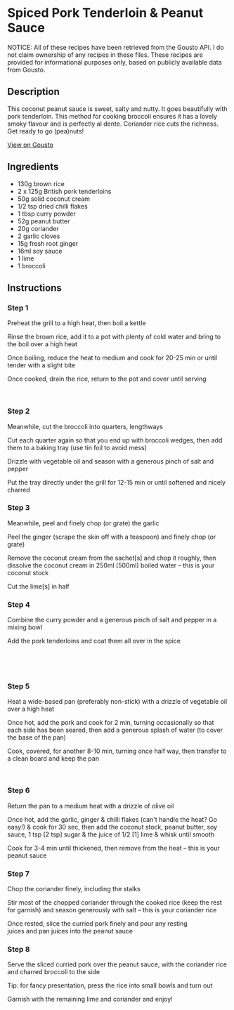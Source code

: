 # Spiced Pork Tenderloin & Peanut Sauce

NOTICE: All of these recipes have been retrieved from the Gousto API. I do not claim ownership of any recipes in these files. These recipes are provided for informational purposes only, based on publicly available data from Gousto.

## Description

This coconut peanut sauce is sweet, salty and nutty. It goes beautifully with pork tenderloin. This method for cooking broccoli ensures it has a lovely smoky flavour and is perfectly al dente. Coriander rice cuts the richness. Get ready to go (pea)nuts!

[View on Gousto](https://www.gousto.co.uk/recipes/cookbook/spiced-pork-tenderloin-peanut-sauce)

## Ingredients

- 130g brown rice 
- 2 x 125g British pork tenderloins
- 50g solid coconut cream
- 1/2 tsp dried chilli flakes
- 1 tbsp curry powder
- 52g peanut butter
- 20g coriander
- 2 garlic cloves
- 15g fresh root ginger
- 16ml soy sauce
- 1 lime 
- 1 broccoli

## Instructions


### Step 1

Preheat the grill to a high heat, then boil a kettle


Rinse the brown rice, add it to a pot with plenty of cold water and bring to the boil over a high heat


Once boiling, reduce the heat to medium and cook for 20-25 min or until tender with a slight bite


Once cooked, drain the rice, return to the pot and cover until serving


<span style="font-family: Lato; font-size: 15px; white-space: pre-wrap;">&nbsp;</span>


### Step 2

Meanwhile, cut the broccoli into quarters, lengthways


Cut each quarter again so that you end up with broccoli wedges, then add them to a baking tray (use tin foil to avoid mess)


Drizzle with vegetable oil and season with a generous pinch of salt and pepper


Put the tray directly under the grill for 12-15 min or until softened and nicely charred


### Step 3

Meanwhile, peel and finely chop (or grate) the garlic


Peel the ginger (scrape the skin off with a teaspoon) and finely chop (or grate)


Remove the coconut cream from the sachet<span class="text-danger">[s]</span> and chop it roughly, then dissolve the coconut cream in 250ml <span class="text-danger">[500ml]</span> boiled water&nbsp;&ndash; this is your coconut stock


Cut the lime<span class="text-danger">[s]</span> in half


### Step 4

Combine the curry powder and a generous pinch of salt and pepper in a mixing bowl


Add the pork tenderloins&nbsp;and coat them all over in the spice&nbsp;


&nbsp;


&nbsp;


### Step 5

Heat a wide-based pan (preferably non-stick) with a drizzle of vegetable oil over a high heat


Once hot, add the&nbsp;pork&nbsp;and cook for 2 min, turning occasionally so that each side has been seared, then add&nbsp;a generous splash of water&nbsp;(to cover the base of the pan)


Cook, covered, for another 8-10 min, turning once half way, then transfer to a clean board and keep the pan


&nbsp;


### Step 6

Return the pan to a medium heat with a drizzle of olive oil


Once hot, add the garlic,&nbsp;ginger&nbsp;&amp;&nbsp;chilli flakes&nbsp;(can't handle the heat? Go easy!) &amp; cook for 30 sec, then add the&nbsp;coconut stock, peanut butter,&nbsp;soy sauce, 1 tsp <span class="text-danger">[2 tsp]</span>&nbsp;sugar&nbsp;&amp; the juice of 1/2&nbsp;<span class="text-danger">[1]</span> lime&nbsp;&amp; whisk until smooth


Cook for 3-4 min until thickened, then remove from the heat &ndash; this is your peanut sauce


### Step 7

Chop the&nbsp;coriander&nbsp;finely, including the stalks&nbsp;


Stir most of the chopped&nbsp;coriander&nbsp;through the&nbsp;cooked rice (keep the rest for garnish) and season generously with&nbsp;salt&nbsp;&ndash; this is your coriander rice


Once rested, slice the curried&nbsp;pork&nbsp;finely and pour any&nbsp;resting juices&nbsp;and&nbsp;pan juices&nbsp;into the peanut sauce

### Step 8

Serve the sliced curried pork over the peanut sauce, with the coriander rice and charred broccoli to the side


Tip: for fancy presentation, press the rice into small bowls and turn out


Garnish with the remaining lime and coriander and enjoy!

